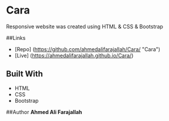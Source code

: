 # Cara
Responsive website was created using HTML &amp; CSS &amp; Bootstrap 

##Links
- [Repo] (<https://github.com/ahmedalifarajallah/Cara/> "Cara")
- [Live] (<https://ahmedalifarajallah.github.io/Cara/>)

## Built With
- HTML
- CSS
- Bootstrap

##Author
**Ahmed Ali Farajallah**

